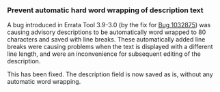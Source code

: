 ### Prevent automatic hard word wrapping of description text

A bug introduced in Errata Tool 3.9-3.0 (by the fix for [Bug
1032875](https://bugzilla.redhat.com/show_bug.cgi?id=1032875)) was causing
advisory descriptions to be automatically word wrapped to 80 characters and
saved with line breaks. These automatically added line breaks were causing
problems when the text is displayed with a different line length, and were
an inconvenience for subsequent editing of the description.

This has been fixed. The description field is now saved as is, without any
automatic word wrapping.
